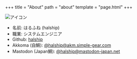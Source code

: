 +++
title = "About"
path = "about"
template = "page.html"
+++

<img class="icon" src="/icon.png" alt="アイコン">

- 名前: はるふね (halship)
- 職業: システムエンジニア
- Github: [halship](https://github.com/halship)
- Akkoma (自鯖): [@halship@akm.simple-gear.com](https://akm.simple-gear.com/halship)
- Mastodon (Japan鯖): [@halship@mastodon-japan.net](https://mastodon-japan.net/@halship)
